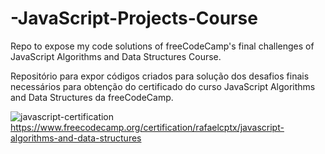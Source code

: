 # -JavaScript-Projects-Course

Repo to expose my code solutions of freeCodeCamp's final challenges of JavaScript Algorithms and Data Structures Course.

Repositório para expor códigos criados para solução dos desafios finais necessários para obtenção do certificado do curso JavaScript Algorithms and Data Structures da freeCodeCamp.

![javascript-certification](https://user-images.githubusercontent.com/109367845/202904359-09259961-68f8-44b7-84d4-f5adecf4b18e.png)
https://www.freecodecamp.org/certification/rafaelcptx/javascript-algorithms-and-data-structures
